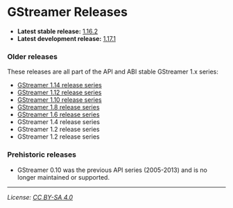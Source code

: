 # GStreamer Releases

- **Latest stable release:** [1.16.2][latest-stable]
- **Latest development release:** [1.17.1][latest-devel]

[latest-stable]: https://gstreamer.freedesktop.org/releases/1.16/#1.16.2
[latest-devel]: https://lists.freedesktop.org/archives/gstreamer-announce/2020-June/000501.html
<!-- https://gitlab.freedesktop.org/gstreamer/ -->

### Older releases

These releases are all part of the API and ABI stable GStreamer 1.x series:

- [GStreamer 1.14 release series](https://gstreamer.freedesktop.org/releases/1.14/)
- [GStreamer 1.12 release series](https://gstreamer.freedesktop.org/releases/1.12/)
- [GStreamer 1.10 release series](https://gstreamer.freedesktop.org/releases/1.10/)
- [GStreamer 1.8 release series](https://gstreamer.freedesktop.org/releases/1.8/)
- [GStreamer 1.6 release series](https://gstreamer.freedesktop.org/releases/1.6/)
- GStreamer 1.4 release series
- GStreamer 1.2 release series
- GStreamer 1.2 release series

### Prehistoric releases

- GStreamer 0.10 was the previous API series (2005-2013) and is no longer
  maintained or supported.

- - -

*License: [CC BY-SA 4.0](http://creativecommons.org/licenses/by-sa/4.0/)*
